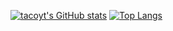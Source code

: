 [![tacoyt's GitHub stats](https://github-readme-stats.vercel.app/api?username=tacoyt&theme=onedark)](https://github.com/anuraghazra/github-readme-stats)
[![Top Langs](https://github-readme-stats.vercel.app/api/top-langs/?username=tacoyt)](https://github.com/anuraghazra/github-readme-stats)

